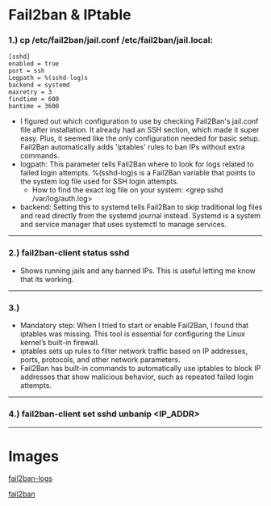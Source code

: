 # Fail2ban & IPtable

### 1.) cp /etc/fail2ban/jail.conf /etc/fail2ban/jail.local:
    [sshd]
    enabled = true
    port = ssh
    Logpath = %(sshd-log)s
    backend = systemd
    maxretry = 3
    findtime = 600
    bantime = 3600

- I figured out which configuration to use by checking Fail2Ban's jail.conf file after installation. It already had an SSH section, which made it super easy. Plus, it seemed like the only configuration needed for basic setup. Fail2Ban automatically adds 'iptables' rules to ban IPs without extra commands.
- logpath: This parameter tells Fail2Ban where to look for logs related to failed login attempts. %(sshd-log)s is a Fail2Ban variable that points to the system log file used for SSH login attempts.
    - How to find the exact log file on your system: <grep sshd /var/log/auth.log>
- backend: Setting this to systemd tells Fail2Ban to skip traditional log files and read directly from the systemd journal instead. Systemd is a system and service manager that uses systemctl to manage services.

--------------

### 2.) fail2ban-client status sshd
- Shows running jails and any banned IPs. This is useful letting me know that its working.
---------------

### 3.)<apt install iptables>
- Mandatory step: When I tried to start or enable Fail2Ban, I found that iptables was missing. This tool is essential for configuring the Linux kernel’s built-in firewall.
- iptables sets up rules to filter network traffic based on IP addresses, ports, protocols, and other network parameters.
- Fail2Ban has built-in commands to automatically use iptables to block IP addresses that show malicious behavior, such as repeated failed login attempts.
  
---------------

### 4.) fail2ban-client set sshd unbanip <IP_ADDR>

---------------
# Images
[fail2ban-logs](https://github.com/AJprogramming123/Raspberry_Pi/tree/Main/Images/fail2ban-logs.png)

[fail2ban](https://github.com/AJprogramming123/Raspberry_Pi/tree/Main/Images/fail2ban.png)

